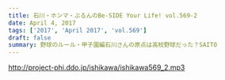 ```yaml
---
title: 石川・ホンマ・ぶるんのBe-SIDE Your Life! vol.569-2
date: April 4, 2017
tags: ['2017', 'April 2017', 'vol.569']
draft: false
summary: 野球のルール・甲子園編石川さんの原点は高校野球だった？SAITO
---
```


http://project-phi.ddo.jp/ishikawa/ishikawa569_2.mp3